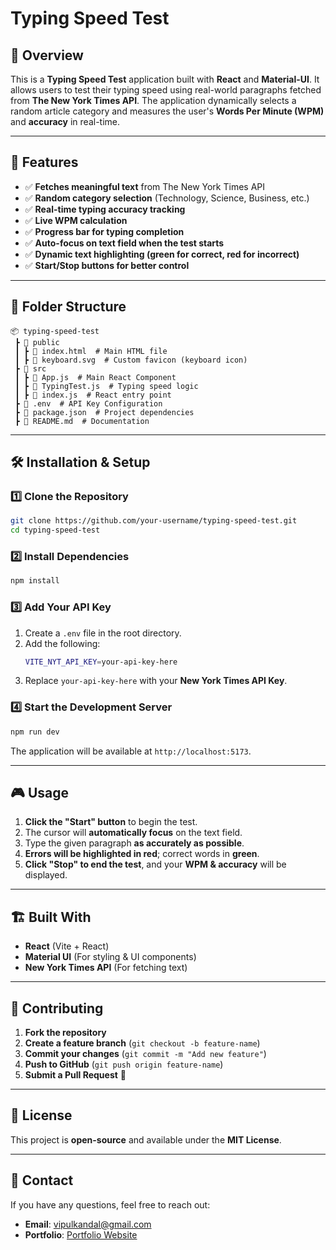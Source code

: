 # Typing Speed Test

## 🚀 Overview
This is a **Typing Speed Test** application built with **React** and **Material-UI**. It allows users to test their typing speed using real-world paragraphs fetched from **The New York Times API**. The application dynamically selects a random article category and measures the user's **Words Per Minute (WPM)** and **accuracy** in real-time.

---

## 🎯 Features
- ✅ **Fetches meaningful text** from The New York Times API
- ✅ **Random category selection** (Technology, Science, Business, etc.)
- ✅ **Real-time typing accuracy tracking**
- ✅ **Live WPM calculation**
- ✅ **Progress bar for typing completion**
- ✅ **Auto-focus on text field when the test starts**
- ✅ **Dynamic text highlighting (green for correct, red for incorrect)**
- ✅ **Start/Stop buttons for better control**

---

## 📂 Folder Structure
```
📦 typing-speed-test
 ┣ 📂 public
 ┃ ┣ 📄 index.html  # Main HTML file
 ┃ ┣ 📄 keyboard.svg  # Custom favicon (keyboard icon)
 ┣ 📂 src
 ┃ ┣ 📄 App.js  # Main React Component
 ┃ ┣ 📄 TypingTest.js  # Typing speed logic
 ┃ ┣ 📄 index.js  # React entry point
 ┣ 📄 .env  # API Key Configuration
 ┣ 📄 package.json  # Project dependencies
 ┣ 📄 README.md  # Documentation
```

---

## 🛠️ Installation & Setup
### 1️⃣ Clone the Repository
```sh
git clone https://github.com/your-username/typing-speed-test.git
cd typing-speed-test
```

### 2️⃣ Install Dependencies
```sh
npm install
```

### 3️⃣ Add Your API Key
1. Create a `.env` file in the root directory.
2. Add the following:
   ```sh
   VITE_NYT_API_KEY=your-api-key-here
   ```
3. Replace `your-api-key-here` with your **New York Times API Key**.

### 4️⃣ Start the Development Server
```sh
npm run dev
```

The application will be available at `http://localhost:5173`.

---

## 🎮 Usage
1. **Click the "Start" button** to begin the test.
2. The cursor will **automatically focus** on the text field.
3. Type the given paragraph **as accurately as possible**.
4. **Errors will be highlighted in red**; correct words in **green**.
5. **Click "Stop" to end the test**, and your **WPM & accuracy** will be displayed.

---

## 🏗️ Built With
- **React** (Vite + React)
- **Material UI** (For styling & UI components)
- **New York Times API** (For fetching text)

---

## 🤝 Contributing
1. **Fork the repository**
2. **Create a feature branch** (`git checkout -b feature-name`)
3. **Commit your changes** (`git commit -m "Add new feature"`)
4. **Push to GitHub** (`git push origin feature-name`)
5. **Submit a Pull Request** 🚀

---

## 📜 License
This project is **open-source** and available under the **MIT License**.

---

## 📧 Contact
If you have any questions, feel free to reach out:
- **Email**: vipulkandal@gmail.com
- **Portfolio**: [Portfolio Website](https://www.vipulkandal.com/)

